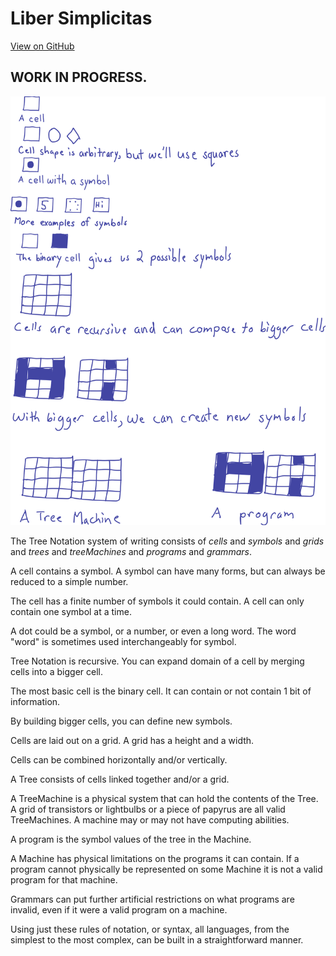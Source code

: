 # Liber Simplicitas

[View on GitHub](https://github.com/treenotation/blog.treenotation.org/blob/master/liber-simplicitas.md)

## WORK IN PROGRESS.

![Alt text](./liber-illustrated.svg)

The Tree Notation system of writing consists of _cells_ and _symbols_ and _grids_ and _trees_ and _treeMachines_ and _programs_ and _grammars_.

A cell contains a symbol. A symbol can have many forms, but can always be reduced to a simple number.

The cell has a finite number of symbols it could contain. A cell can only contain one symbol at a time.

A dot could be a symbol, or a number, or even a long word. The word "word" is sometimes used interchangeably for symbol.

Tree Notation is recursive. You can expand domain of a cell by merging cells into a bigger cell.

The most basic cell is the binary cell. It can contain or not contain 1 bit of information.

By building bigger cells, you can define new symbols.

Cells are laid out on a grid. A grid has a height and a width.

Cells can be combined horizontally and/or vertically.

A Tree consists of cells linked together and/or a grid.

A TreeMachine is a physical system that can hold the contents of the Tree. A grid of transistors or lightbulbs or a piece of papyrus are all valid TreeMachines. A machine may or may not have computing abilities.

A program is the symbol values of the tree in the Machine.

A Machine has physical limitations on the programs it can contain. If a program cannot physically be represented on some Machine it is not a valid program for that machine.

Grammars can put further artificial restrictions on what programs are invalid, even if it were a valid program on a machine.

Using just these rules of notation, or syntax, all languages, from the simplest to the most complex, can be built in a straightforward manner.
